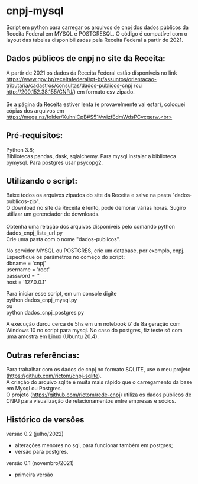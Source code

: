 # cnpj-mysql
Script em python para carregar os arquivos de cnpj dos dados públicos da Receita Federal em MYSQL e POSTGRESQL. O código é compatível com o layout das tabelas disponibilizadas pela Receita Federal a partir de 2021.

## Dados públicos de cnpj no site da Receita:
A partir de 2021 os dados da Receita Federal estão disponíveis no link https://www.gov.br/receitafederal/pt-br/assuntos/orientacao-tributaria/cadastros/consultas/dados-publicos-cnpj (ou http://200.152.38.155/CNPJ/) em formato csv zipado.<br><br>
Se a página da Receita estiver lenta (e provavelmente vai estar), coloquei cópias dos arquivos em https://mega.nz/folder/XuhnlCpB#S51VwizfEdmWdsPCvcgerw.<br>


## Pré-requisitos:
Python 3.8;<br>
Bibliotecas pandas, dask, sqlalchemy. Para mysql instalar a biblioteca pymysql. Para postgres usar psycopg2.<br>

## Utilizando o script:
Baixe todos os arquivos zipados do site da Receita e salve na pasta "dados-publicos-zip".<br>
O download no site da Receita é lento, pode demorar várias horas. Sugiro utilizar um gerenciador de downloads.<br><br>
Obtenha uma relação dos arquivos disponíveis pelo comando python dados_cnpj_lista_url.py<br>
Crie uma pasta com o nome "dados-publicos".<br>

No servidor MYSQL ou POSTGRES, crie um database, por exemplo, cnpj.<br>
Especifique os parâmetros no começo do script:<br>
dbname = 'cnpj'<br>
username = 'root'<br>
password = ''<br>
host = '127.0.0.1'<br>

Para iniciar esse script, em um console digite<br>
python dados_cnpj_mysql.py<br>
ou<br>
python dados_cnpj_postgres.py<br>

A execução durou cerca de 5hs em um notebook i7 de 8a geração com Windows 10 no script para mysql.
No caso do postgres, fiz teste só com uma amostra em Linux (Ubuntu 20.4).

## Outras referências:

Para trabalhar com os dados de cnpj no formato SQLITE, use o meu projeto (https://github.com/rictom/cnpj-sqlite).<br>
A criação do arquivo sqlite é muita mais rápido que o carregamento da base em Mysql ou Postgres.<br>
O projeto (https://github.com/rictom/rede-cnpj) utiliza os dados públicos de CNPJ para visualização de relacionamentos entre empresas e sócios.<br>

## Histórico de versões
versão 0.2 (julho/2022)
- alterações menores no sql, para funcionar também em postgres;
- versão para postgres.

versão 0.1 (novembro/2021)
- primeira versão
